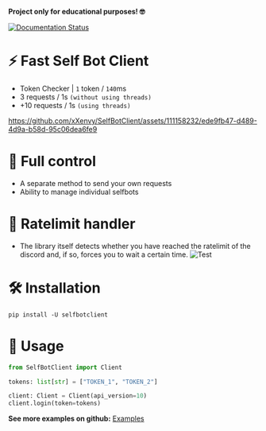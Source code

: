 **Project only for educational purposes! 🤓**

[![Documentation Status](https://readthedocs.org/projects/selfbotclient/badge/?version=latest)](https://selfbotclient.readthedocs.io/en/latest/?badge=latest)

# ⚡ Fast Self Bot Client
- Token Checker | `1` token / `140`ms
- 3 requests / 1s `(without using threads)`
- +10 requests / 1s `(using threads)`

https://github.com/xXenvy/SelfBotClient/assets/111158232/ede9fb47-d489-4d9a-b58d-95c06dea6fe9


# 🔧 Full control
- A separate method to send your own requests
- Ability to manage individual selfbots

# 📌 Ratelimit handler
- The library itself detects whether you have reached the ratelimit of the discord and, if so, forces you to wait a certain time.
![Test](https://i.imgur.com/hTUFQKF.png)
# 🛠️ Installation
```shell
pip install -U selfbotclient
```
# 💫 Usage
```py
from SelfBotClient import Client

tokens: list[str] = ["TOKEN_1", "TOKEN_2"]

client: Client = Client(api_version=10)
client.login(token=tokens)
```
**See more examples on github:** [Examples](https://github.com/xXenvy/SelfBotClient/tree/master/examples)
